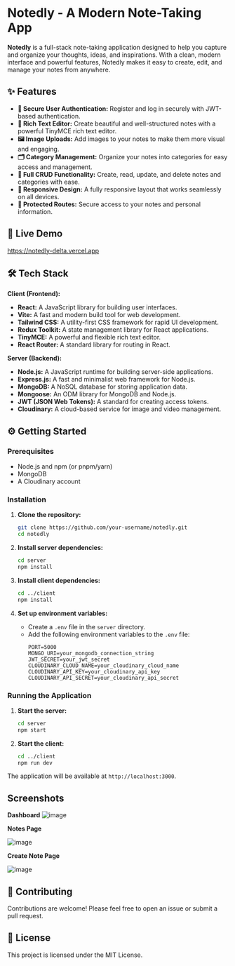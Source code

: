 
# Notedly - A Modern Note-Taking App

**Notedly** is a full-stack note-taking application designed to help you capture and organize your thoughts, ideas, and inspirations. With a clean, modern interface and powerful features, Notedly makes it easy to create, edit, and manage your notes from anywhere.

## ✨ Features

*   **🔐 Secure User Authentication:** Register and log in securely with JWT-based authentication.
*   **📝 Rich Text Editor:** Create beautiful and well-structured notes with a powerful TinyMCE rich text editor.
*   **🖼️ Image Uploads:** Add images to your notes to make them more visual and engaging.
*   **🗂️ Category Management:** Organize your notes into categories for easy access and management.
*   **🚀 Full CRUD Functionality:** Create, read, update, and delete notes and categories with ease.
*   **📱 Responsive Design:** A fully responsive layout that works seamlessly on all devices.
*   **🔐 Protected Routes:** Secure access to your notes and personal information.

## 🚀 Live Demo
https://notedly-delta.vercel.app

## 🛠️ Tech Stack

**Client (Frontend):**

*   **React:** A JavaScript library for building user interfaces.
*   **Vite:** A fast and modern build tool for web development.
*   **Tailwind CSS:** A utility-first CSS framework for rapid UI development.
*   **Redux Toolkit:** A state management library for React applications.
*   **TinyMCE:** A powerful and flexible rich text editor.
*   **React Router:** A standard library for routing in React.

**Server (Backend):**

*   **Node.js:** A JavaScript runtime for building server-side applications.
*   **Express.js:** A fast and minimalist web framework for Node.js.
*   **MongoDB:** A NoSQL database for storing application data.
*   **Mongoose:** An ODM library for MongoDB and Node.js.
*   **JWT (JSON Web Tokens):** A standard for creating access tokens.
*   **Cloudinary:** A cloud-based service for image and video management.

## ⚙️ Getting Started

### Prerequisites

*   Node.js and npm (or pnpm/yarn)
*   MongoDB
*   A Cloudinary account

### Installation

1.  **Clone the repository:**
    ```bash
    git clone https://github.com/your-username/notedly.git
    cd notedly
    ```

2.  **Install server dependencies:**
    ```bash
    cd server
    npm install
    ```

3.  **Install client dependencies:**
    ```bash
    cd ../client
    npm install
    ```

4.  **Set up environment variables:**
    *   Create a `.env` file in the `server` directory.
    *   Add the following environment variables to the `.env` file:
        ```
        PORT=5000
        MONGO_URI=your_mongodb_connection_string
        JWT_SECRET=your_jwt_secret
        CLOUDINARY_CLOUD_NAME=your_cloudinary_cloud_name
        CLOUDINARY_API_KEY=your_cloudinary_api_key
        CLOUDINARY_API_SECRET=your_cloudinary_api_secret
        ```

### Running the Application

1.  **Start the server:**
    ```bash
    cd server
    npm start
    ```

2.  **Start the client:**
    ```bash
    cd ../client
    npm run dev
    ```

The application will be available at `http://localhost:3000`.

## Screenshots

**Dashboard**
![image](https://github.com/user-attachments/assets/a7936c86-3d07-4b5e-8659-09bd19b3a07d)


**Notes Page**

![image](https://github.com/user-attachments/assets/be1e345e-36c4-4d5b-84a6-87a8794b4cb2)


**Create Note Page**

![image](https://github.com/user-attachments/assets/86837e6a-d3ab-4e34-9895-4bb78d2ae8bc)


## 🤝 Contributing

Contributions are welcome! Please feel free to open an issue or submit a pull request.

## 📄 License

This project is licensed under the MIT License.
